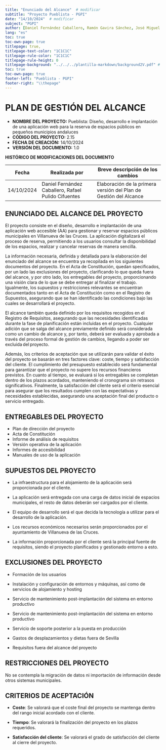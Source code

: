```yaml
---
title: "Enunciado del Alcance"  # modificar
subtitle: "Proyecto Pueblista - PGPI"
date: "14/10/2024"  # modificar
subject: "PGPI"
author: [Daniel Fernández Caballero, Ramón Gavira Sánchez, José Miguel Iborra Conejo, Antonio Macías Ferrera, Rafael Pulido Cifuentes]
lang: "es"
toc: true
toc-own-page: true
titlepage: true,
titlepage-text-color: "1C1C1C"
titlepage-rule-color: "1C1C1C"
titlepage-rule-height: 0
titlepage-background: "../../../plantilla-markdown/background2V.pdf" # modificar si el doc es horizontal
toc: true
toc-own-page: true
footer-left: "Pueblista - PGPI"
footer-right: "\\thepage"
---
```


# PLAN DE GESTIÓN DEL ALCANCE

- **NOMBRE DEL PROYECTO:** Pueblista: Diseño, desarrollo e implantación de una aplicación web para la reserva de espacios públicos en pequeños municipios andaluces
- **CÓDIGO DEL PROYECTO:** 2.15
- **FECHA DE CREACIÓN:** 14/10/2024
- **VERSIÓN DEL DOCUMENTO:** 1.0

**HISTÓRICO DE MODIFICACIONES DEL DOCUMENTO**

|Fecha	|Realizada por	|Breve descripción de los cambios |
| ----- | ------------- | ----------------- |
|14/10/2024	| Daniel Fernández Caballero, Rafael Pulido Cifuentes |	Elaboración de la primera versión del Plan de Gestión del Alcance |


## ENUNCIADO DEL ALCANCE DEL PROYECTO

El proyecto consiste en el diseño, desarrollo e implantación de una aplicación web accesible (AA) para gestionar y reservar espacios públicos municipales en Villanueva de las Cruces. La aplicación digitalizará el proceso de reserva, permitiendo a los usuarios consultar la disponibilidad de los espacios, realizar y cancelar reservas de manera sencilla. 

La información necesaria, definida y detallada para la elaboración del enunciado del alcance se encuentra ya recopilada en los siguientes documentos del proyecto. En el Acta de Constitución, quedan specificados, por un lado las exclusiones del proyecto, clarificando lo que queda fuera del alcance, y por otro lado, los entregables del proyecto, proporcionando una visión clara de lo que se debe entregar al finalizar el trabajo. Igualmente, los supuestos y restricciones relevantes se encuentran documentados tanto en el Acta de Constitución como en el Registro de Supuestos, asegurando que se han identificado las condiciones bajo las cuales se desarrollará el proyecto. 

El alcance también queda definido por los requisitos recogidos en el Registro de Requisitos, asegurando que las necesidades identificadas durante la fase de planificación están incluidas en el proyecto. Cualquier adición que se salga del alcance previamente definido será considerada como un cambio de alcance y, por tanto, deberá ser evaluada y aprobada a través del proceso formal de gestión de cambios, llegando a poder ser excluida del proyecto. 

Además, los criterios de aceptación que se utilizarán para validar el éxito del proyecto se basarán en tres factores clave: coste, tiempo y satisfacción del cliente. El cumplimiento del presupuesto establecido será fundamental para garantizar que el proyecto no supere los recursos financieros previstos. En cuanto al tiempo, se evaluará si los entregables se completan dentro de los plazos acordados, manteniendo el cronograma sin retrasos significativos. Finalmente, la satisfacción del cliente será el criterio esencial para asegurar que los resultados cumplen con las expectativas y necesidades establecidas, asegurando una aceptación final del producto o servicio entregado. 

## ENTREGABLES DEL PROYECTO

- Plan de dirección del proyecto
- Acta de Constitución
- Informe de análisis de requisitos
- Versión operativa de la aplicación
- Informes de accesibilidad
- Manuales de uso de la aplicación


## SUPUESTOS DEL PROYECTO

- La infraestructura para el alojamiento de la aplicación será proporcionada por el cliente.

- La aplicación será entregada con una carga de datos inicial de espacios municipales, el resto de datos deberán ser cargados por el cliente.

- El equipo de desarrollo será el que decida la tecnología a utilizar para el desarrollo de la aplicación.

- Los recursos económicos necesarios serán proporcionados por el ayuntamiento de Villanueva de las Cruces.

- La información proporcionada por el cliente será la principal fuente de requisitos, siendo el proyecto planificados y gestionado entorno a esto.


## EXCLUSIONES DEL PROYECTO

- Formación de los usuarios

- Instalación y configuración de entornos y máquinas, así como de servicios de alojamiento y hosting

- Servicio de mantenimiento post-implantación del sistema en entorno productivo

- Servicio de mantenimiento post-implantación del sistema en entorno productivo 

- Servicio de soporte posterior a la puesta en producción 

- Gastos de desplazamientos y dietas fuera de Sevilla 

- Requisitos fuera del alcance del proyecto 

## RESTRICCIONES DEL PROYECTO

No se contempla la migración de datos ni importación de información desde otros sistemas municipales.

## CRITERIOS DE ACEPTACIÓN

- **Coste**: Se valorará que el coste final del proyecto se mantenga dentro del rango inicial acordado con el cliente.

- **Tiempo**: Se valorará la finalización del proyecto en los plazos requeridos.

- **Satisfacción del cliente**: Se valorará el grado de satisfacción del cliente al cierre del proyecto. 
